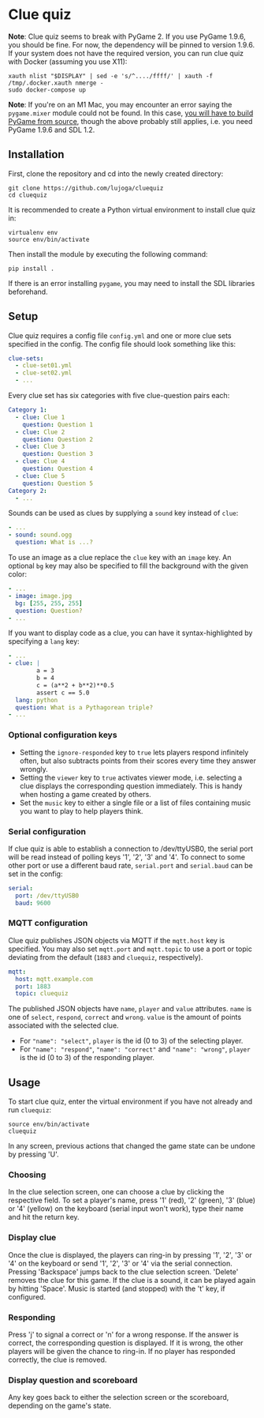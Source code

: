 # Clue quiz

**Note**: Clue quiz seems to break with PyGame 2. If you use PyGame 1.9.6, you should be fine. For now, the dependency will be pinned to version 1.9.6. If your system does not have the required version, you can run clue quiz with Docker (assuming you use X11):

```
xauth nlist "$DISPLAY" | sed -e 's/^..../ffff/' | xauth -f /tmp/.docker.xauth nmerge -
sudo docker-compose up
```

**Note**: If you're on an M1 Mac, you may encounter an error saying the `pygame.mixer` module could not be found. In this case, [you will have to build PyGame from source](https://stackoverflow.com/a/68877135), though the above probably still applies, i.e. you need PyGame 1.9.6 and SDL 1.2.

## Installation

First, clone the repository and cd into the newly created directory:

```
git clone https://github.com/lujoga/cluequiz
cd cluequiz
```

It is recommended to create a Python virtual environment to install clue quiz in:

```
virtualenv env
source env/bin/activate
```

Then install the module by executing the following command:

```
pip install .
```

If there is an error installing `pygame`, you may need to install the SDL libraries beforehand.

## Setup

Clue quiz requires a config file `config.yml` and one or more clue sets specified in the config. The config file should look something like this:

```YAML
clue-sets:
  - clue-set01.yml
  - clue-set02.yml
  - ...
```

Every clue set has six categories with five clue-question pairs each:

```YAML
Category 1:
  - clue: Clue 1
    question: Question 1
  - clue: Clue 2
    question: Question 2
  - clue: Clue 3
    question: Question 3
  - clue: Clue 4
    question: Question 4
  - clue: Clue 5
    question: Question 5
Category 2:
  - ...
```

Sounds can be used as clues by supplying a `sound` key instead of `clue`:

```YAML
- ...
- sound: sound.ogg
  question: What is ...?
```

To use an image as a clue replace the `clue` key with an `image` key. An optional `bg` key may also be specified to fill the background with the given color:

```YAML
- ...
- image: image.jpg
  bg: [255, 255, 255]
  question: Question?
- ...
```

If you want to display code as a clue, you can have it syntax-highlighted by specifying a `lang` key:

```YAML
- ...
- clue: |
        a = 3
        b = 4
        c = (a**2 + b**2)**0.5
        assert c == 5.0
  lang: python
  question: What is a Pythagorean triple?
- ...
```

### Optional configuration keys

* Setting the `ignore-responded` key to `true` lets players respond infinitely often, but also subtracts points from their scores every time they answer wrongly.
* Setting the `viewer` key to `true` activates viewer mode, i.e. selecting a clue displays the corresponding question immediately. This is handy when hosting a game created by others.
* Set the `music` key to either a single file or a list of files containing music you want to play to help players think.

### Serial configuration

If clue quiz is able to establish a connection to /dev/ttyUSB0, the serial port will be read instead of polling keys '1', '2', '3' and '4'. To connect to some other port or use a different baud rate, `serial.port` and `serial.baud` can be set in the config:

```YAML
serial:
  port: /dev/ttyUSB0
  baud: 9600
```

### MQTT configuration

Clue quiz publishes JSON objects via MQTT if the `mqtt.host` key is specified. You may also set `mqtt.port` and `mqtt.topic` to use a port or topic deviating from the default (`1883` and `cluequiz`, respectively).

```YAML
mqtt:
  host: mqtt.example.com
  port: 1883
  topic: cluequiz
```

The published JSON objects have `name`, `player` and `value` attributes. `name` is one of `select`, `respond`, `correct` and `wrong`. `value` is the amount of points associated with the selected clue.

* For `"name": "select"`, `player` is the id (0 to 3) of the selecting player.
* For `"name": "respond"`, `"name": "correct"` and `"name": "wrong"`, `player` is the id (0 to 3) of the responding player.

## Usage

To start clue quiz, enter the virtual environment if you have not already and run `cluequiz`:

```
source env/bin/activate
cluequiz
```

In any screen, previous actions that changed the game state can be undone by pressing 'U'.

### Choosing

In the clue selection screen, one can choose a clue by clicking the respective field. To set a player's name, press '1' (red), '2' (green), '3' (blue) or '4' (yellow) on the keyboard (serial input won't work), type their name and hit the return key.

### Display clue

Once the clue is displayed, the players can ring-in by pressing '1', '2', '3' or '4' on the keyboard or send '1', '2', '3' or '4' via the serial connection. Pressing 'Backspace' jumps back to the clue selection screen. 'Delete' removes the clue for this game. If the clue is a sound, it can be played again by hitting 'Space'. Music is started (and stopped) with the 't' key, if configured.

### Responding

Press 'j' to signal a correct or 'n' for a wrong response. If the answer is correct, the corresponding question is displayed. If it is wrong, the other players will be given the chance to ring-in. If no player has responded correctly, the clue is removed.

### Display question and scoreboard

Any key goes back to either the selection screen or the scoreboard, depending on the game's state.
